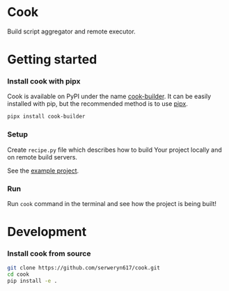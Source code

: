 # Cook

Build script aggregator and remote executor.

# Getting started

### Install cook with pipx

Cook is available on PyPI under the name [cook-builder](https://pypi.org/project/cook-builder/).
It can be easily installed with pip, but the recommended method is to use [pipx](https://pipx.pypa.io/stable/).

```sh
pipx install cook-builder
```

### Setup

Create `recipe.py` file which describes how to build Your project locally and on remote build servers.

See the [example project](example).

### Run

Run `cook` command in the terminal and see how the project is being built!

# Development

### Install cook from source

```sh
git clone https://github.com/serweryn617/cook.git
cd cook
pip install -e .
```

<!-- RELEASING
1. Update version in pyproject.toml
2. Build and upload wheels to PyPI:
    pip install --upgrade build twine
    python3 -m build
    twine upload dist/*
-->

<!-- TODO: add tests -->